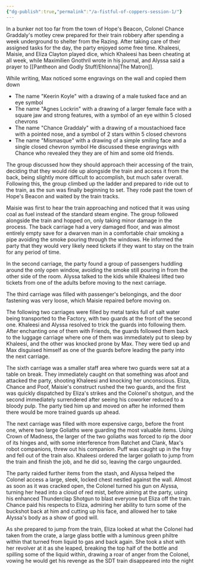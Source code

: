 ```yaml
---
{"dg-publish":true,"permalink":"/a-fistful-of-coppers-session-1/"}
---
```


In a bunker not too far from the town of Hope's Beacon, Colonel Chance Graddaly's motley crew prepared for their train robbery after spending a week underground to shelter from the Razing. After taking care of their assigned tasks for the day, the party enjoyed some free time. Khaleesi, Maisie, and Eliza Clayton played dice, which Khaleesi has been cheating at all week, while Maximilien Gnothril wrote in his journal, and Alyssa said a prayer to [[Pantheon and Godly Stuff/Ehlonna\|The Matron]]. 

While writing, Max noticed some engravings on the wall and copied them down
- The name "Keerin Koyle" with a drawing of a male tusked face and an eye symbol
- The name "Agnes Lockrin" with a drawing of a larger female face with a square jaw and strong features, with a symbol of an eye within 5 closed chevrons
- The name "Chance Graddaly" with a drawing of a moustachioed face with a pointed nose, and a symbol of 2 stars within 5 closed chevrons
- The name "Mismasque" with a drawing of a simple smiling face and a single closed chevron symbol
He discussed these engravings with Chance who revealed they they are of him and some old friends.

The group discussed how they should approach their accessing of the train, deciding that they would ride up alongside the train and access it from the back, being slightly more difficult to accomplish, but much safer overall. Following this, the group climbed up the ladder and prepared to ride out to the train, as the sun was finally beginning to set. They rode past the town of Hope's Beacon and waited by the train tracks.

Maisie was first to hear the train approaching and noticed that it was using coal as fuel instead of the standard steam engine. The group followed alongside the train and hopped on, only taking minor damage in the process. The back carriage had a very damaged floor, and was almost entirely empty save for a dwarven man in a comfortable chair smoking a pipe avoiding the smoke pouring through the windows. He informed the party that they would very likely need tickets if they want to stay on the train for any period of time.

In the second carriage, the party found a group of passengers huddling around the only open window, avoiding the smoke still pouring in from the other side of the room. Alyssa talked to the kids while Khaleesi lifted two tickets from one of the adults before moving to the next carriage.

The third carriage was filled with passenger's belongings, and the door fastening was very loose, which Maisie repaired before moving on.

The following two carriages were filled by metal tanks full of salt water being transported to the Factory, with two guards at the front of the second one. Khaleesi and Alyssa resolved to trick the guards into following them. After enchanting one of them with Friends, the guards followed them back to the luggage carriage where one of them was immediately put to sleep by Khaleesi, and the other was knocked prone by Max. They were tied up and Max disguised himself as one of the guards before leading the party into the next carriage.

The sixth carriage was a smaller staff area where two guards were sat at a table on break. They immediately caught on that something was afoot and attacked the party, shooting Khaleesi and knocking her unconscious. Eliza, Chance and Poof, Maisie's construct rushed the two guards, and the first was quickly dispatched by Eliza's strikes and the Colonel's shotgun, and the second immediately surrendered after seeing his coworker reduced to a bloody pulp. The party tied him up and moved on after he informed them there would be more trained guards up ahead.

The next carriage was filled with more expensive cargo, before the front one, where two large Goliaths were guarding the most valuable items. Using Crown of Madness, the larger of the two goliaths was forced to rip the door of its hinges and, with some interference from Ratchet and Clank, Max's robot companions, threw out his companion. Puff was caught up in the fray and fell out of the train also. Khaleesi ordered the larger goliath to jump from the train and finish the job, and he did so, leaving the cargo ungaurded.

The party raided further items from the stash, and Alyssa helped the Colonel access a large, sleek, locked chest nestled against the wall. Almost as soon as it was cracked open, the Colonel turned his gun on Alyssa, turning her head into a cloud of red mist, before aiming at the party, using his enhanced Thunderclap Shotgun to blast everyone but Eliza off the train. Chance paid his respects to Eliza, admiring her ability to turn some of the buckshot back at him and cutting up his face, and allowed her to take Alyssa's body as a show of good will.

As she prepared to jump from the train, Eliza looked at what the Colonel had taken from the crate, a large glass bottle with a luminous green philtre within that turned from liquid to gas and back again. She took a shot with her revolver at it as she leaped, breaking the top half of the bottle and spilling some of the liquid within, drawing a roar of anger from the Colonel, vowing he would get his revenge as the SDT train disappeared into the night